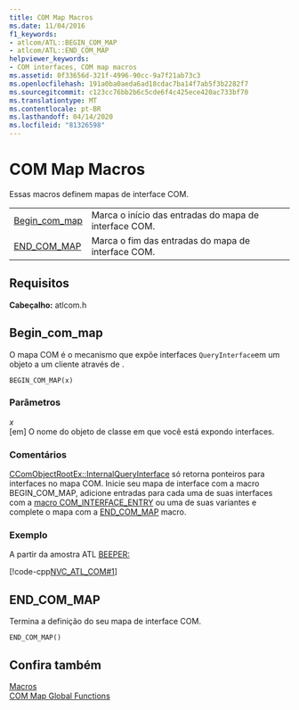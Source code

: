 ```yaml
---
title: COM Map Macros
ms.date: 11/04/2016
f1_keywords:
- atlcom/ATL::BEGIN_COM_MAP
- atlcom/ATL::END_COM_MAP
helpviewer_keywords:
- COM interfaces, COM map macros
ms.assetid: 0f33656d-321f-4996-90cc-9a7f21ab73c3
ms.openlocfilehash: 191a0ba0aeda6ad18cdac7ba14f7ab5f3b2282f7
ms.sourcegitcommit: c123cc76bb2b6c5cde6f4c425ece420ac733bf70
ms.translationtype: MT
ms.contentlocale: pt-BR
ms.lasthandoff: 04/14/2020
ms.locfileid: "81326598"
---
```

# <a name="com-map-macros"></a>COM Map Macros

Essas macros definem mapas de interface COM.

|||
|-|-|
|[Begin_com_map](#begin_com_map)|Marca o início das entradas do mapa de interface COM.|
|[END_COM_MAP](#end_com_map)|Marca o fim das entradas do mapa de interface COM.|

## <a name="requirements"></a>Requisitos

**Cabeçalho:** atlcom.h

## <a name="begin_com_map"></a><a name="begin_com_map"></a>Begin_com_map

O mapa COM é o mecanismo que expõe interfaces `QueryInterface`em um objeto a um cliente através de .

```
BEGIN_COM_MAP(x)
```

### <a name="parameters"></a>Parâmetros

*x*<br/>
[em] O nome do objeto de classe em que você está expondo interfaces.

### <a name="remarks"></a>Comentários

[CComObjectRootEx::InternalQueryInterface](ccomobjectrootex-class.md#internalqueryinterface) só retorna ponteiros para interfaces no mapa COM. Inicie seu mapa de interface com a macro BEGIN_COM_MAP, adicione entradas para cada uma de suas interfaces com a [macro COM_INTERFACE_ENTRY](com-interface-entry-macros.md#com_interface_entry) ou uma de suas variantes e complete o mapa com a [END_COM_MAP](#end_com_map) macro.

### <a name="example"></a>Exemplo

A partir da amostra ATL [BEEPER:](../../overview/visual-cpp-samples.md)

[!code-cpp[NVC_ATL_COM#1](../../atl/codesnippet/cpp/com-map-macros_1.h)]

## <a name="end_com_map"></a><a name="end_com_map"></a>END_COM_MAP

Termina a definição do seu mapa de interface COM.

```
END_COM_MAP()
```

## <a name="see-also"></a>Confira também

[Macros](../../atl/reference/atl-macros.md)<br/>
[COM Map Global Functions](../../atl/reference/com-map-global-functions.md)

